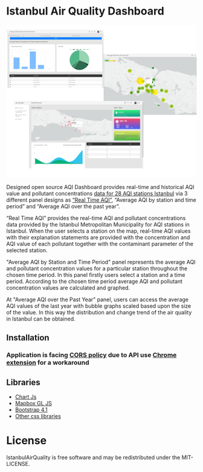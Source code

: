 
<h1>Istanbul Air Quality Dashboard</h1>

<img src="https://github.com/eyptunahnunl/IstanbulAirQualityDashboard/blob/main/images/screenshot/kolaj.png" alt="">



Designed open source AQI Dashboard provides real-time and historical AQI value and pollutant concentrations <a href="https://data.ibb.gov.tr/dataset/hava-kalitesi-istasyon-bilgileri-web-servisi">data for 28 AQI stations Istanbul</a> via 3 different panel designs as  <a href="https://data.ibb.gov.tr/dataset/hava-kalitesi-istasyon-olcum-sonuclari-web-servisi">“Real Time AQI”</a>, “Average AQI by station and time period” and “Average AQI over the past year”. 

<p>“Real Time AQI” provides the real-time AQI and pollutant concentrations data provided by the Istanbul Metropolitan Municipality for AQI stations in Istanbul. When the user selects a station on the map, real-time AQI values with their explanation statements are provided with the concentration and AQI value of each pollutant together with the contaminant parameter of the selected station. </p>

"Average AQI by Station and Time Period" panel represents the average AQI and pollutant concentration values for a particular station throughout the chosen time period. In this panel firstly users select a station and a time period. According to the chosen time period average AQI and pollutant concentration values are calculated and graphed. 

At "Average AQI over the Past Year" panel, users can access the average AQI values of the last year with bubble graphs scaled based upon the size of the value. In this way the distribution and change trend of the air quality in Istanbul can be obtained.



## Installation

### Application is facing <a href="https://developer.mozilla.org/en-US/docs/Web/HTTP/CORS">CORS policy</a> due to API use <a href="https://chrome.google.com/webstore/detail/allow-cors-access-control/lhobafahddgcelffkeicbaginigeejlf">Chrome extension</a> for a workaround

## Libraries


<ul>
  <li>
    <a href="https://www.chartjs.org/">Chart Js</a>
</li>
<li>
    <a href="https://www.mapbox.com/">Mapbox GL JS</a>
</li>
<li>
   <a href="https://getbootstrap.com/">Bootstrap 4.1 </a>
</li>
  
<li>
   <a href="https://fontawesome.com/">Other css libraries </a>
</li>
  
  
</ul>






# License
IstanbulAirQuality is free software and may be redistributed under the MIT-LICENSE.

